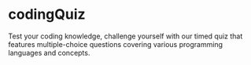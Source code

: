 # codingQuiz
Test your coding knowledge, challenge yourself with our timed quiz that features multiple-choice questions covering various programming languages and concepts.
